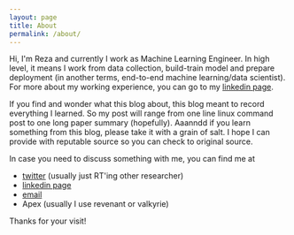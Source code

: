 ```yaml
---
layout: page
title: About
permalink: /about/
---
```


Hi, I'm Reza and currently I work as Machine Learning Engineer. In high level, it means I work from data collection, build-train model and prepare deployment (in another terms, end-to-end machine learning/data scientist). For more about my working experience, you can go to my [linkedin page](https://www.linkedin.com/in/reza-sugiarto/).

If you find and wonder what this blog about, this blog meant to record everything I learned. So my post will range from one line linux command post to one long paper summary (hopefully). Aaanndd if you learn something from this blog, please take it with a grain of salt. I hope I can provide with reputable source so you can check to original source.

In case you need to discuss something with me, you can find me at

- [twitter](https://twitter.com/rzsgrt) (usually just RT'ing other researcher)
- [linkedin page](https://www.linkedin.com/in/reza-sugiarto/)
- [email](mailto:reza16.sugiarto@gmail.com)
- Apex (usually I use revenant or valkyrie)

Thanks for your visit!
